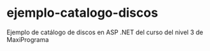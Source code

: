# ejemplo-catalogo-discos
Ejemplo de catálogo de discos en ASP .NET del curso del nivel 3 de MaxiPrograma
